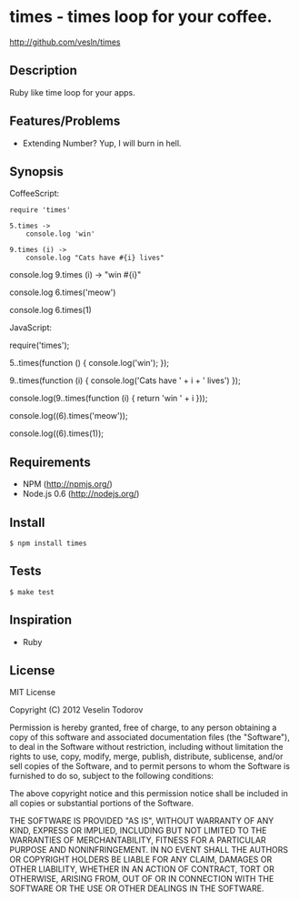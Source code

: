 # times - times loop for your coffee.

http://github.com/vesln/times

## Description
	
Ruby like time loop for your apps.

## Features/Problems

- Extending Number? Yup, I will burn in hell.
	
## Synopsis

CoffeeScript:
	
	require 'times'
	
	5.times ->
		console.log 'win'
	
	9.times (i) ->
		console.log "Cats have #{i} lives"

  console.log 9.times (i) ->
    "win #{i}"

  console.log 6.times('meow')

  console.log 6.times(1)

JavaScript:

  require('times');
  
  5..times(function () {
    console.log('win');
  });
  
  9..times(function (i) {
    console.log('Cats have ' + i + ' lives')
  });
  
  console.log(9..times(function (i) { return 'win ' + i }));

  console.log((6).times('meow'));

  console.log((6).times(1));

## Requirements

- NPM (http://npmjs.org/)
- Node.js 0.6 (http://nodejs.org/)

## Install

	$ npm install times

## Tests

	$ make test
	
## Inspiration

- Ruby

## License

MIT License

Copyright (C) 2012 Veselin Todorov

Permission is hereby granted, free of charge, to any person obtaining a copy of
this software and associated documentation files (the "Software"), to deal in
the Software without restriction, including without limitation the rights to
use, copy, modify, merge, publish, distribute, sublicense, and/or sell copies
of the Software, and to permit persons to whom the Software is furnished to do
so, subject to the following conditions:

The above copyright notice and this permission notice shall be included in all
copies or substantial portions of the Software.

THE SOFTWARE IS PROVIDED "AS IS", WITHOUT WARRANTY OF ANY KIND, EXPRESS OR
IMPLIED, INCLUDING BUT NOT LIMITED TO THE WARRANTIES OF MERCHANTABILITY,
FITNESS FOR A PARTICULAR PURPOSE AND NONINFRINGEMENT. IN NO EVENT SHALL THE
AUTHORS OR COPYRIGHT HOLDERS BE LIABLE FOR ANY CLAIM, DAMAGES OR OTHER
LIABILITY, WHETHER IN AN ACTION OF CONTRACT, TORT OR OTHERWISE, ARISING FROM,
OUT OF OR IN CONNECTION WITH THE SOFTWARE OR THE USE OR OTHER DEALINGS IN THE
SOFTWARE.